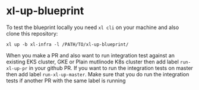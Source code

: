 # xl-up-blueprint

To test the blueprint locally you need `xl cli` on your machine  and also clone this repository:

```$xslt
xl up -b xl-infra -l /PATH/TO/xl-up-blueprint/
```

When you make a PR and also want to run integration test against an existing EKS cluster, GKE or Plain mutlinode K8s cluster then add label ``run-xl-up-pr`` in your github PR. If you want to run the integration tests on master then add label ``run-xl-up-master``. Make sure that you do run the integration tests if another PR with the same label is running 